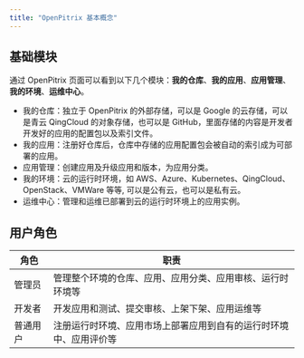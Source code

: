 ```yaml
---
title: "OpenPitrix 基本概念"
---
```


## 基础模块

通过 OpenPitrix 页面可以看到以下几个模块：**我的仓库**、**我的应用**、**应用管理**、**我的环境**、**运维中心**。

* 我的仓库：独立于 OpenPitrix 的外部存储，可以是 Google 的云存储，可以是青云 QingCloud 的对象存储，也可以是 GitHub，里面存储的内容是开发者开发好的应用的配置包以及索引文件。
* 我的应用：注册好仓库后，仓库中存储的应用配置包会被自动的索引成为可部署的应用。
* 应用管理：创建应用及升级应用和版本，为应用分类。
* 我的环境：云的运行时环境，如 AWS、Azure、Kubernetes、QingCloud、OpenStack、VMWare 等等, 可以是公有云，也可以是私有云。
* 运维中心：管理和运维已部署到云的运行时环境上的应用实例。

## 用户角色

| 角色 | 职责 |
|-------|------|
| 管理员 | 管理整个环境的仓库、应用、应用分类、应用审核、运行时环境等 |
| 开发者	| 开发应用和测试、提交审核、上架下架、应用运维等 | 
| 普通用户 | 注册运行时环境、应用市场上部署应用到自有的运行时环境中、应用评价等 | 